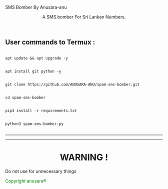 SMS Bomber By Anusara-anu

<p align="center">  A SMS bomber For Sri Lankan Numbers.</p><br>


## User commands to Termux :

```bhash

apt update && apt upgrade -y

```
```bhash

apt install git python -y

```

```bhash

git clone https://github.com/ANUSARA-ANU/spam-sms-bomber.git

```

```bhash

cd spam-sms-bomber

```

```bhash

pip3 install -r requirements.txt

```

```bhash

python3 spam-sms-bomber.py


```

___

____
# <h1 align="center"> WARNING ! </h1>
Do not use for unnecessary things

<p style="color:green ">Copyright anusara®</p>
